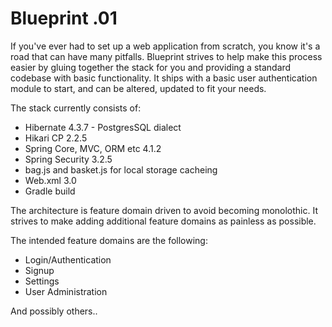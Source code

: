 Blueprint .01
=====

If you've ever had to set up a web application from scratch, you know it's a road that can have many pitfalls. Blueprint strives to help make this process easier by gluing together the stack for you and providing a standard codebase with basic functionality. It ships with a basic user authentication module to start, and can be altered, updated to fit your needs.

The stack currently consists of:
* Hibernate 4.3.7 - PostgresSQL dialect
* Hikari CP 2.2.5
* Spring Core, MVC, ORM etc 4.1.2
* Spring Security 3.2.5
* bag.js and basket.js for local storage cacheing
* Web.xml 3.0
* Gradle build

The architecture is feature domain driven to avoid becoming monolothic. It strives to make adding additional feature domains as painless as possible.

The intended feature domains are the following:
* Login/Authentication
* Signup
* Settings
* User Administration

And possibly others..
